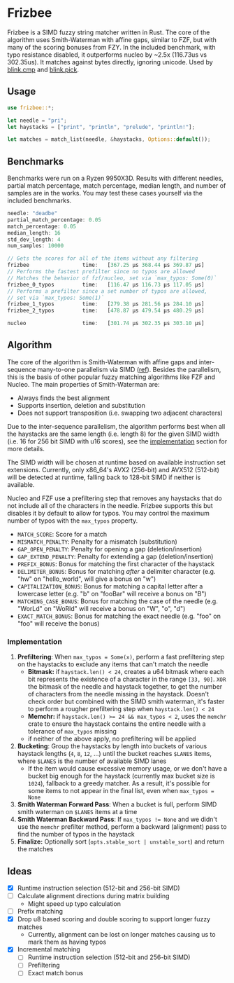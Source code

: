 # Frizbee

Frizbee is a SIMD fuzzy string matcher written in Rust. The core of the algorithm uses Smith-Waterman with affine gaps, similar to FZF, but with many of the scoring bonuses from FZY. In the included benchmark, with typo resistance disabled, it outperforms nucleo by ~2.5x (116.73us vs 302.35us). It matches against bytes directly, ignoring unicode. Used by [blink.cmp](https://github.com/saghen/blink.cmp) and [blink.pick](https://github.com/saghen/blink.pick).

## Usage

```rust
use frizbee::*;

let needle = "pri";
let haystacks = ["print", "println", "prelude", "println!"];

let matches = match_list(needle, &haystacks, Options::default());
```

## Benchmarks

Benchmarks were run on a Ryzen 9950X3D. Results with different needles, partial match percentage, match percentage, median length, and number of samples are in the works. You may test these cases yourself via the included benchmarks.

```rust
needle: "deadbe"
partial_match_percentage: 0.05
match_percentage: 0.05
median_length: 16
std_dev_length: 4
num_samples: 10000

// Gets the scores for all of the items without any filtering
frizbee                 time:   [367.25 µs 368.44 µs 369.87 µs]
// Performs the fastest prefilter since no typos are allowed
// Matches the behavior of fzf/nucleo, set via `max_typos: Some(0)`
frizbee_0_typos         time:   [116.47 µs 116.73 µs 117.05 µs]
// Performs a prefilter since a set number of typos are allowed,
// set via `max_typos: Some(1)`
frizbee_1_typos         time:   [279.38 µs 281.56 µs 284.10 µs]
frizbee_2_typos         time:   [478.87 µs 479.54 µs 480.29 µs]

nucleo                  time:   [301.74 µs 302.35 µs 303.10 µs]
```

## Algorithm

The core of the algorithm is Smith-Waterman with affine gaps and inter-sequence many-to-one parallelism via SIMD ([ref](https://pmc.ncbi.nlm.nih.gov/articles/PMC8419822/#Sec13)). Besides the parallelism, this is the basis of other popular fuzzy matching algorithms like FZF and Nucleo. The main properties of Smith-Waterman are:

- Always finds the best alignment
- Supports insertion, deletion and substitution
- Does not support transposition (i.e. swapping two adjacent characters)

Due to the inter-sequence parallelism, the algorithm performs best when all the haystacks are the same length (i.e. length 8) for the given SIMD width (i.e. 16 for 256 bit SIMD with u16 scores), see the [implementation](#implementation) section for more details.

The SIMD width will be chosen at runtime based on available instruction set extensions. Currently, only x86_64's AVX2 (256-bit) and AVX512 (512-bit) will be detected at runtime, falling back to 128-bit SIMD if neither is available.

Nucleo and FZF use a prefiltering step that removes any haystacks that do not include all of the characters in the needle. Frizbee supports this but disables it by default to allow for typos. You may control the maximum number of typos with the `max_typos` property.

- `MATCH_SCORE`: Score for a match
- `MISMATCH_PENALTY`: Penalty for a mismatch (substitution)
- `GAP_OPEN_PENALTY`: Penalty for opening a gap (deletion/insertion)
- `GAP_EXTEND_PENALTY`: Penalty for extending a gap (deletion/insertion)
- `PREFIX_BONUS`: Bonus for matching the first character of the haystack
- `DELIMITER_BONUS`: Bonus for matching _after_ a delimiter character (e.g. "hw" on "hello_world", will give a bonus on "w")
- `CAPITALIZATION_BONUS`: Bonus for matching a capital letter after a lowercase letter (e.g. "b" on "fooBar" will receive a bonus on "B")
- `MATCHING_CASE_BONUS`: Bonus for matching the case of the needle (e.g. "WorLd" on "WoRld" will receive a bonus on "W", "o", "d")
- `EXACT_MATCH_BONUS`: Bonus for matching the exact needle (e.g. "foo" on "foo" will receive the bonus)

### Implementation

1. **Prefiltering**: When `max_typos = Some(x)`, perform a fast prefiltering step on the haystacks to exclude any items that can't match the needle
    - **Bitmask:** if `haystack.len() < 24`, creates a u64 bitmask where each bit represents the existence of a character in the range `[33, 90]`. `XOR` the bitmask of the needle and haystack together, to get the number of characters from the needle missing in the haystack. Doesn't check order but combined with the SIMD smith waterman, it's faster to perform a rougher prefiltering step when `haystack.len() < 24`
    - **Memchr:** if `haystack.len() >= 24 && max_typos < 2`, uses the `memchr` crate to ensure the haystack contains the entire needle with a tolerance of `max_typos` missing
    - if neither of the above apply, no prefiltering will be applied
2. **Bucketing**: Group the haystacks by length into buckets of various haystack lengths (`4`, `8`, `12`, ...) until the bucket reaches `$LANES` items, where `$LANES` is the number of available SIMD lanes
    - If the item would cause excessive memory usage, or we don't have a bucket big enough for the haystack (currently max bucket size is `1024`), fallback to a greedy matcher. As a result, it's possible for some items to not appear in the final list, even when `max_typos = None`
3. **Smith Waterman Forward Pass**: When a bucket is full, perform SIMD smith waterman on `$LANES` items at a time
4. **Smith Waterman Backward Pass**: If `max_typos != None` and we didn't use the `memchr` prefilter method, perform a backward (alignment) pass to find the number of typos in the haystack
5. **Finalize:** Optionally sort (`opts.stable_sort | unstable_sort`) and return the matches

## Ideas

- [x] Runtime instruction selection (512-bit and 256-bit SIMD)
- [ ] Calculate alignment directions during matrix building
  - Might speed up typo calculation
- [ ] Prefix matching
- [x] Drop u8 based scoring and double scoring to support longer fuzzy matches
  - Currently, alignment can be lost on longer matches causing us to mark them as having typos
- [x] Incremental matching
  - [ ] Runtime instruction selection (512-bit and 256-bit SIMD)
  - [ ] Prefiltering
  - [ ] Exact match bonus

